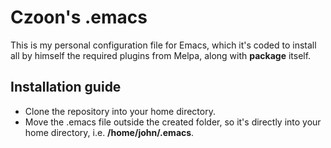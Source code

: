 # Czoon's .emacs

This is my personal configuration file for Emacs, which it's coded to install all by himself the required plugins from Melpa, along with **package** itself. 

## Installation guide

 - Clone the repository into your home directory.
 - Move the .emacs file outside the created folder, so it's directly into your home directory, i.e. **/home/john/.emacs**.

